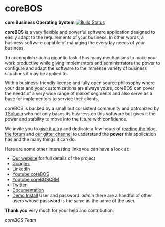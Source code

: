 coreBOS
=======

**core Business Operating System** [![Build Status](https://travis-ci.org/tsolucio/corebos.svg?branch=master)](https://travis-ci.org/tsolucio/corebos)

**coreBOS** is a very flexible and powerful software application designed to easily adapt to the requirements of your business. In other words, a business software capable of managing the everyday needs of your business.

To accomplish such a gigantic task it has many mechanisms to make your work productive while giving implementors and administrators the power to configure and adapt the software to the immense variety of business situations it may be applied to.

With a business-friendly license and fully open source philosophy where your data and your customizations are always yours, coreBOS can cover the needs of a very wide range of market segments and also serve as a base for implementors to service their clients.

coreBOS is backed by a small but consistent community and patronized by [TSolucio](https://tsolucio.com) who not only bases its business on this software but gives it the power and stability to move into the future with confidence.

We invite you to[ give it a try](http://corebos.org/documentation/doku.php?id=en:install550) and dedicate a few hours of [reading the blog](http://blog.corebos.org), [the forum](http://discussions.corebos.org/) and [our gitter channel](https://gitter.im/corebos/discuss) to understand the **power** this application has and the many things it can do.

Here are some other interesting links you can have a look at:
 - [Our website](http://corebos.org/) for full details of the project
 - [Google+](https://plus.google.com/communities/109845486286232591652)
 - [LinkedIn](http://www.linkedin.com/groups/coreBOS-7479130?trk=my_groups-b-grp-v)
 - [Youtube coreBOS](https://www.youtube.com/channel/UCmUzoelIqe2eL3YvEv5kLYw)
 - [Youtube coreBOSCRM](https://www.youtube.com/channel/UCqH0YuMrOI9HSEObq3xqXLQ)
 - [Twitter](https://twitter.com/coreBOSBeat)
 - [Documentation](http://corebos.org/documentation/)
 - [Demo Install](http://demo.corebos.com/) User and password: _admin_ there are a handful of other users whose password is the same as the name of the user.


**Thank you** very much for your help and contribution.

*coreBOS Team*
